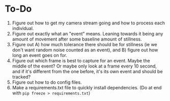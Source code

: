 To-Do
=============
1) Figure out how to get my camera stream going and how to process each individual.
2) Figure out exactly what an "event" means. Leaning towards it being any amount of movement after some baseline amount of stillness. 
3) Figure out A) how much tolerance there should be for stillness (ie we don't want random noise counted as an event), and B) figure out how long an event goes on for. 
4) Figure out which frame is best to capture for an event. Maybe the middle of the event? Or maybe only look at a frame every 10 second, and if it's different from the one before, it's its own event and should be tracked?
5) Figure out how to do config files.
6) Make a requirements.txt file to quickly install dependencies. (Do at end with `pip freeze > requirements.txt`)